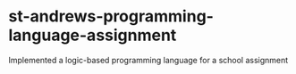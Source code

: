 # st-andrews-programming-language-assignment

Implemented a logic-based programming language for a school assignment
